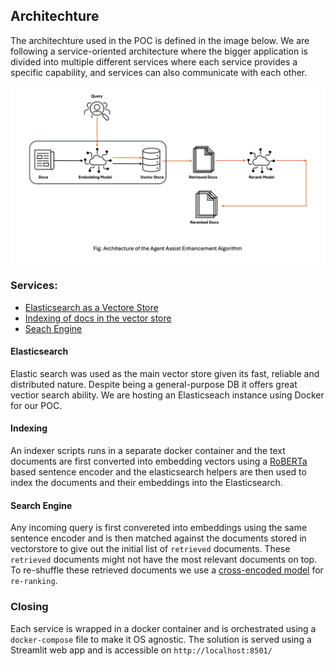 ## Architechture
The architechture used in the POC is defined in the image below. We are following a service-oriented architecture where the bigger application is divided into multiple different services where each service provides a specific capability, and services can also communicate with each other. 

![agen-assist-enhancement-algo](enhancement-algo.png)

### Services:
 - [Elasticsearch as a Vectore Store](#elasticsearch)
 - [Indexing of docs in the vector store](#indexing)
 - [Seach Engine](#search-engine)

#### Elasticsearch
Elastic search was used as the main vector store given its fast, reliable and distributed nature. Despite being a general-purpose DB it offers great vectior search ability. We are hosting an Elasticseach instance using Docker for our POC.

#### Indexing
An indexer scripts runs in a separate docker container and the text documents are first converted into embedding vectors using a [RoBERTa](https://huggingface.co/sentence-transformers/stsb-roberta-large) based sentence encoder and the elasticsearch helpers are then used to index the documents and their embeddings into the Elasticsearch.

#### Search Engine
Any incoming query is first convereted into embeddings using the same sentence encoder and is then matched against the documents stored in vectorstore to give out the initial list of `retrieved` documents. These `retrieved` documents might not have the most relevant documents on top. To re-shuffle these retrieved documents we use a [cross-encoded model](https://huggingface.co/cross-encoder/ms-marco-MiniLM-L-12-v2) for `re-ranking`.


### Closing
Each service is wrapped in a docker container and is orchestrated using a `docker-compose` file to make it OS agnostic. The solution is served using a Streamlit web app and is accessible on `http://localhost:8501/` 